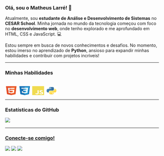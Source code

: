### Olá, sou o Matheus Larré! 👋

Atualmente, sou **estudante de Análise e Desenvolvimento de Sistemas** no **CESAR School**. Minha jornada no mundo da tecnologia começou com foco no **desenvolvimento web**, onde tenho explorado e me aprofundado em HTML, CSS e JavaScript. 💻

Estou sempre em busca de novos conhecimentos e desafios. No momento, estou imerso no aprendizado de **Python**, ansioso para expandir minhas habilidades e contribuir com projetos incríveis!

---

### Minhas Habilidades

<div style="display: inline_block"><br>
  <img align="center" alt="HTML" height="30" width="40" src="https://raw.githubusercontent.com/devicons/devicon/master/icons/html5/html5-original.svg">
  <img align="center" alt="CSS" height="30" width="40" src="https://raw.githubusercontent.com/devicons/devicon/master/icons/css3/css3-original.svg">
  <img align="center" alt="Js" height="30" width="40" src="https://raw.githubusercontent.com/devicons/devicon/master/icons/javascript/javascript-plain.svg">
  <img align="center" alt="Python" height="30" width="40" src="https://raw.githubusercontent.com/devicons/devicon/master/icons/python/python-original.svg">
</div>

---

### Estatísticas do GitHub

<div>
  <a href="https://github.com/matheus-larre">
  <img height="180em" src="https://github-readme-stats.vercel.app/api/top-langs/?username=matheus-larre&layout=compact&langs_count=6&theme=tokyonight"/>
</div>

---

### Conecte-se comigo!

<div>
  <a href="https://www.linkedin.com/in/matheusrlarre" target="_blank"><img src="https://img.shields.io/badge/-LinkedIn-%230077B5?style=for-the-badge&logo=linkedin&logoColor=white" target="_blank"></a>
  <a href="https://instagram.com/matheusrlarre" target="_blank"><img src="https://img.shields.io/badge/-Instagram-%23E4405F?style=for-the-badge&logo=instagram&logoColor=white" target="_blank"></a>
  <a href = "mailto:matheus.rodrigues.larre@gmail.com"><img src="https://img.shields.io/badge/-Gmail-%23333?style=for-the-badge&logo=gmail&logoColor=white" target="_blank"></a>
</div>
